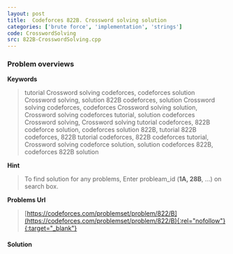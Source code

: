 ```yaml
---
layout: post
title:  Codeforces 822B. Crossword solving solution
categories: ['brute force', 'implementation', 'strings']
code: CrosswordSolving
src: 822B-CrosswordSolving.cpp
---
```

### **Problem overviews**

**Keywords**
> tutorial Crossword solving codeforces, codeforces solution Crossword solving, solution 822B codeforces, solution Crossword solving codeforces, codeforces Crossword solving solution, Crossword solving codeforces tutorial, solution codeforces Crossword solving, Crossword solving tutorial codeforces, 822B codeforce solution, codeforces solution 822B, tutorial 822B codeforces, 822B tutorial codeforces, 822B codeforces tutorial, Crossword solving codeforce solution, solution codeforces 822B, codeforces 822B solution

**Hint**
> To find solution for any problems, Enter probleam_id (**1A, 28B**, ...) on search box. 

**Problems Url**
> [https://codeforces.com/problemset/problem/822/B](https://codeforces.com/problemset/problem/822/B){:rel="nofollow"}{:target="_blank"}

#### **Solution**



